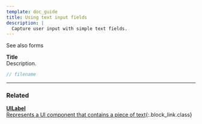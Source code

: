 ```yaml
---
template: doc_guide
title: Using text input fields
description: |
  Capture user input with simple text fields.
---
```


See also forms

<section>

**Title**<br>
Description.

</section>

```typescript
// filename
```

---

<footer>

### Related

[**UILabel**<br>Represents a UI component that contains a piece of text](/docs/ref/UILabel){:.block_link.class}

</footer>
